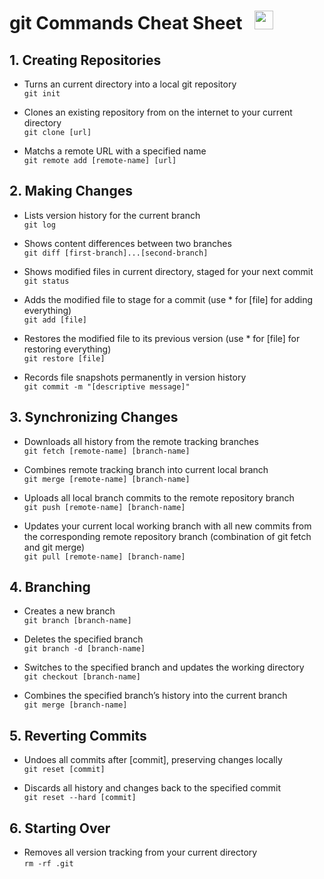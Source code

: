# git Commands Cheat Sheet &nbsp; <img src="https://git-scm.com/images/logos/downloads/Git-Icon-1788C.png" width="30">
## 1. Creating Repositories

* Turns an current directory into a local git repository <br/>
`git init`

* Clones an existing repository from on the internet to your current directory <br/>
`git clone [url]`

* Matchs a remote URL with a specified name <br/>
`git remote add [remote-name] [url]`

## 2. Making Changes

* Lists version history for the current branch <br/>
`git log`

* Shows content differences between two branches <br/>
`git diff [first-branch]...[second-branch]`

* Shows modified files in current directory, staged for your next commit <br/>
`git status`

* Adds the modified file to stage for a commit (use * for [file] for adding everything) <br/>
`git add [file]`

* Restores the modified file to its previous version (use * for [file] for restoring everything) <br/>
`git restore [file]`

* Records file snapshots permanently in version history <br/>
`git commit -m "[descriptive message]"`

## 3. Synchronizing Changes

* Downloads all history from the remote tracking branches <br/>
`git fetch [remote-name] [branch-name]`

* Combines remote tracking branch into current local branch <br/>
`git merge [remote-name] [branch-name]`

* Uploads all local branch commits to the remote repository branch <br/>
`git push [remote-name] [branch-name]`

* Updates your current local working branch with all new commits from the corresponding remote repository branch (combination of git fetch and git merge) <br/>
`git pull [remote-name] [branch-name]`

## 4. Branching

* Creates a new branch <br/>
`git branch [branch-name]`

* Deletes the specified branch <br/>
`git branch -d [branch-name]`

* Switches to the specified branch and updates the working directory <br/>
`git checkout [branch-name]`

* Combines the specified branch’s history into the current branch <br/>
`git merge [branch-name]`

## 5. Reverting Commits

* Undoes all commits after [commit], preserving changes locally <br/>
`git reset [commit]`

* Discards all history and changes back to the specified commit <br/>
`git reset --hard [commit]`

## 6. Starting Over

* Removes all version tracking from your current directory <br/>
`rm -rf .git`
